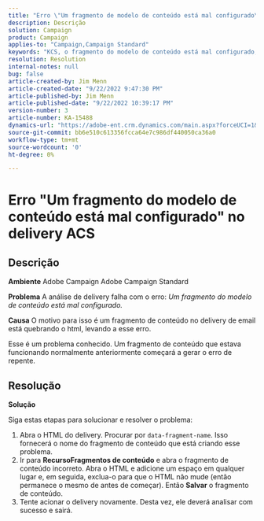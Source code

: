 ```yaml
---
title: "Erro \"Um fragmento de modelo de conteúdo está mal configurado\" no delivery ACS"
description: Descrição
solution: Campaign
product: Campaign
applies-to: "Campaign,Campaign Standard"
keywords: "KCS, o fragmento do modelo de conteúdo está mal configurado, ACS, Adobe Campaign Standard, Adobe Campaign, HTML, delivery, data-fragment-name, erro, "
resolution: Resolution
internal-notes: null
bug: false
article-created-by: Jim Menn
article-created-date: "9/22/2022 9:47:30 PM"
article-published-by: Jim Menn
article-published-date: "9/22/2022 10:39:17 PM"
version-number: 3
article-number: KA-15488
dynamics-url: "https://adobe-ent.crm.dynamics.com/main.aspx?forceUCI=1&pagetype=entityrecord&etn=knowledgearticle&id=30fc9223-c03a-ed11-9db1-0022480866ad"
source-git-commit: bb6e510c613356fcca64e7c986df440050ca36a0
workflow-type: tm+mt
source-wordcount: '0'
ht-degree: 0%

---
```


# Erro &quot;Um fragmento do modelo de conteúdo está mal configurado&quot; no delivery ACS

## Descrição


<b>Ambiente</b>
Adobe Campaign Adobe Campaign Standard

<b>Problema</b>
A análise de delivery falha com o erro: *Um fragmento do modelo de conteúdo está mal configurado.*

<b>Causa</b>
O motivo para isso é um fragmento de conteúdo no delivery de email está quebrando o html, levando a esse erro.

Esse é um problema conhecido. Um fragmento de conteúdo que estava funcionando normalmente anteriormente começará a gerar o erro de repente.


## Resolução


<b>Solução</b>

Siga estas etapas para solucionar e resolver o problema:

1. Abra o HTML do delivery. Procurar por `data-fragment-name`. Isso fornecerá o nome do fragmento de conteúdo que está criando esse problema.
2. Ir para <b>Recurso</b><b>Fragmentos de conteúdo</b> e abra o fragmento de conteúdo incorreto. Abra o HTML e adicione um espaço em qualquer lugar e, em seguida, exclua-o para que o HTML não mude (então permanece o mesmo de antes de começar). Então <b>Salvar</b> o fragmento de conteúdo.
3. Tente acionar o delivery novamente. Desta vez, ele deverá analisar com sucesso e sairá.


